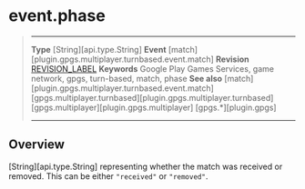 # event.phase

> --------------------- ------------------------------------------------------------------------------------------
> __Type__              [String][api.type.String]
> __Event__             [match][plugin.gpgs.multiplayer.turnbased.event.match]
> __Revision__          [REVISION_LABEL](REVISION_URL)
> __Keywords__          Google Play Games Services, game network, gpgs, turn-based, match, phase
> __See also__          [match][plugin.gpgs.multiplayer.turnbased.event.match]
>						[gpgs.multiplayer.turnbased][plugin.gpgs.multiplayer.turnbased]
>						[gpgs.multiplayer][plugin.gpgs.multiplayer]
>                       [gpgs.*][plugin.gpgs]
> --------------------- ------------------------------------------------------------------------------------------

## Overview

[String][api.type.String] representing whether the match was received or removed. This can be either `"received"` or `"removed"`.
